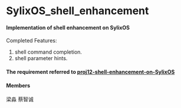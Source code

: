 # SylixOS_shell_enhancement

#### Implementation of shell enhancement on SylixOS 
Completed Features:
1. shell command completion.
2. shell parameter hints.

#### The requirement referred to [proj12-shell-enhancement-on-SylixOS](https://github.com/oscomp/proj12-shell-enhancement-on-SylixOS)

#### Members
梁淼
蔡智诚
